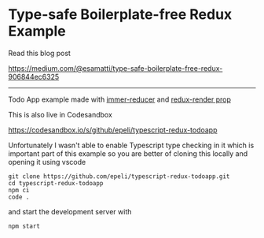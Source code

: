 # Type-safe Boilerplate-free Redux Example

Read this blog post

https://medium.com/@esamatti/type-safe-boilerplate-free-redux-906844ec6325

---

Todo App example made with [immer-reducer](https://github.com/epeli/immer-reducer) and [redux-render
prop](https://github.com/epeli/redux-render-prop)

This is also live in Codesandbox

https://codesandbox.io/s/github/epeli/typescript-redux-todoapp

Unfortunately I wasn't able to enable Typescript type checking in it which is
important part of this example so you are better of cloning this locally and
opening it using vscode

    git clone https://github.com/epeli/typescript-redux-todoapp.git
    cd typescript-redux-todoapp
    npm ci
    code .

and start the development server with

    npm start
